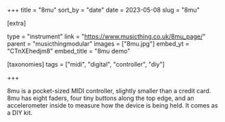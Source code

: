 +++
title = "8mu"
sort_by = "date"
date = 2023-05-08
slug = "8mu"

[extra]

type = "instrument"
link = "https://www.musicthing.co.uk/8mu_page/"
parent = "musicthingmodular"
images = ["8mu.jpg"]
embed_yt = "CTnXEhedjm8"
embed_title = "8mu demo"

[taxonomies]
tags = ["midi", "digital", "controller", "diy"]

+++

8mu is a pocket-sized MIDI controller, slightly smaller than a credit card. 8mu has eight faders, four tiny buttons along the top edge, and an accelerometer inside to measure how the device is being held. It comes as a DIY kit.
